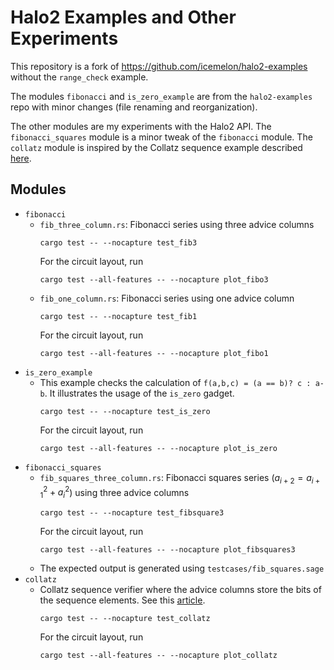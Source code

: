 # Halo2 Examples and Other Experiments
This repository is a fork of https://github.com/icemelon/halo2-examples without the `range_check` example.

The modules `fibonacci` and `is_zero_example` are from the `halo2-examples` repo with minor changes (file renaming and reorganization).

The other modules are my experiments with the Halo2 API. The `fibonacci_squares` module is a minor tweak of the `fibonacci` module. The `collatz` module is inspired by the Collatz sequence example described [here](https://medium.com/starkware/arithmetization-i-15c046390862).

## Modules 
- `fibonacci`
  - `fib_three_column.rs`: Fibonacci series using three advice columns
    ```
    cargo test -- --nocapture test_fib3
    ```
    For the circuit layout, run
    ```
    cargo test --all-features -- --nocapture plot_fibo3
    ```
  - `fib_one_column.rs`: Fibonacci series using one advice column
    ```
    cargo test -- --nocapture test_fib1
    ```
    For the circuit layout, run
    ```
    cargo test --all-features -- --nocapture plot_fibo1
    ```
- `is_zero_example`
  - This example checks the calculation of `f(a,b,c) = (a == b)? c : a-b`. It illustrates the usage of the `is_zero` gadget.
    ```
    cargo test -- --nocapture test_is_zero
    ```
    For the circuit layout, run
    ```
    cargo test --all-features -- --nocapture plot_is_zero
    ```
- `fibonacci_squares`
  - `fib_squares_three_column.rs`: Fibonacci squares series ($a_{i+2} =a_{i+1}^2+a_i^2$) using three advice columns
    ```
    cargo test -- --nocapture test_fibsquare3
    ```
    For the circuit layout, run
    ```
    cargo test --all-features -- --nocapture plot_fibsquares3
    ```
  - The expected output is generated using `testcases/fib_squares.sage`
- `collatz`
  - Collatz sequence verifier where the advice columns store the bits of the sequence elements. See this [article](https://medium.com/starkware/arithmetization-i-15c046390862).
    ```
    cargo test -- --nocapture test_collatz
    ```
    For the circuit layout, run
    ```
    cargo test --all-features -- --nocapture plot_collatz
    ```